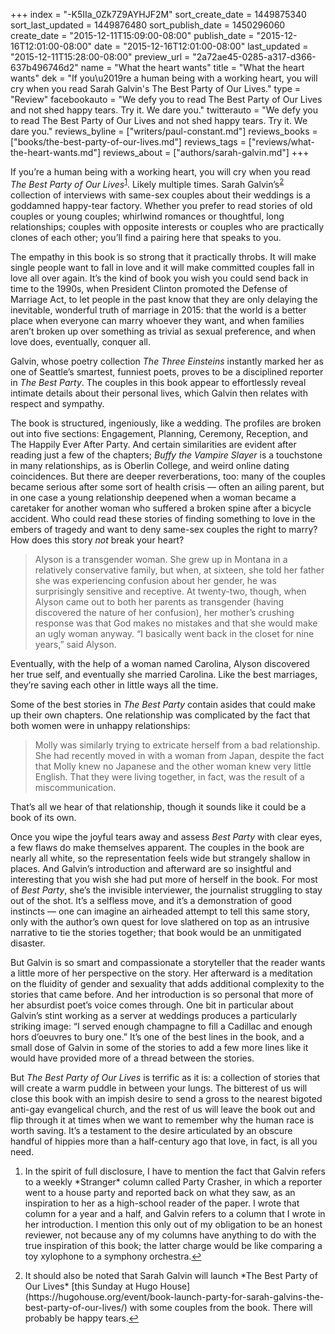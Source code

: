 +++
index = "-K5IIa_0Zk7Z9AYHJF2M"
sort_create_date = 1449875340
sort_last_updated = 1449876480
sort_publish_date = 1450296060
create_date = "2015-12-11T15:09:00-08:00"
publish_date = "2015-12-16T12:01:00-08:00"
date = "2015-12-16T12:01:00-08:00"
last_updated = "2015-12-11T15:28:00-08:00"
preview_url = "2a72ae45-0285-a317-d366-637b496746d2"
name = "What the heart wants"
title = "What the heart wants"
dek = "If you\u2019re a human being with a working heart, you will cry when you read Sarah Galvin's The Best Party of Our Lives."
type = "Review"
facebookauto = "We defy you to read The Best Party of Our Lives and not shed happy tears. Try it. We dare you."
twitterauto = "We defy you to read The Best Party of Our Lives and not shed happy tears. Try it. We dare you."
reviews_byline = ["writers/paul-constant.md"]
reviews_books = ["books/the-best-party-of-our-lives.md"]
reviews_tags = ["reviews/what-the-heart-wants.md"]
reviews_about = ["authors/sarah-galvin.md"]
+++

If you’re a human being with a working heart, you will cry when you read *The Best Party of Our Lives*<sup><a href="#en-2015-12-16-01" id="enr-2015-12-16-01">1</a></sup>. Likely multiple times. Sarah Galvin’s<sup><a href="#en-2015-12-16-02" id="enr-2015-12-16-02">2</a></sup> collection of interviews with same-sex couples about their weddings is a goddamned happy-tear factory. Whether you prefer to read stories of old couples or young couples; whirlwind romances or thoughtful, long relationships; couples with opposite interests or couples who are practically clones of each other; you’ll find a pairing here that speaks to you. 

The empathy in this book is so strong that it practically throbs. It will make single people want to fall in love and it will make committed couples fall in love all over again. It’s the kind of book you wish you could send back in time to the 1990s, when President Clinton promoted the Defense of Marriage Act, to let people in the past know that they are only delaying the inevitable, wonderful truth of marriage in 2015: that the world is a better place when everyone can marry whoever they want, and when families aren’t broken up over something as trivial as sexual preference, and when love does, eventually, conquer all.

Galvin, whose poetry collection *The Three Einsteins* instantly marked her as one of Seattle’s smartest, funniest poets, proves to be a disciplined reporter in *The Best Party*. The couples in this book appear to effortlessly reveal intimate details about their personal lives, which Galvin then relates with respect and sympathy.

The book is structured, ingeniously, like a wedding. The profiles are broken out into five sections: Engagement, Planning, Ceremony, Reception, and The Happily Ever After Party. And certain similarities are evident after reading just a few of the chapters; *Buffy the Vampire Slayer* is a touchstone in many relationships, as is Oberlin College, and weird online dating coincidences. But there are deeper reverberations, too: many of the couples became serious after some sort of health crisis — often an ailing parent, but in one case a young relationship deepened when a woman became a caretaker for another woman who suffered a broken spine after a bicycle accident. Who could read these stories of finding something to love in the embers of tragedy and want to deny same-sex couples the right to marry? How does this story *not* break your heart?

<blockquote>Alyson is a transgender woman. She grew up in Montana in a relatively conservative family, but when, at sixteen, she told her father she was experiencing confusion about her gender, he was surprisingly sensitive and receptive. At twenty-two, though, when Alyson came out to both her parents as transgender (having discovered the nature of her confusion), her mother’s crushing response was that God makes no mistakes and that she would make an ugly woman anyway. “I basically went back in the closet for nine years,” said Alyson.</blockquote>

Eventually, with the help of a woman named Carolina, Alyson discovered her true self, and eventually she married Carolina. Like the best marriages, they’re saving each other in little ways all the time. 

<div class="break"></div>

Some of the best stories in *The Best Party* contain asides that could make up their own chapters. One relationship was complicated by the fact that both women were in unhappy relationships:

<blockquote>Molly was similarly trying to extricate herself from a bad relationship. She had recently moved in with a woman from Japan, despite the fact that Molly knew no Japanese and the other woman knew very little English. That they were living together, in fact, was the result of a miscommunication.</blockquote>

That’s all we hear of that relationship, though it sounds like it could be a book of its own. 

Once you wipe the joyful tears away and assess *Best Party* with clear eyes, a few flaws do make themselves apparent. The couples in the book are nearly all white, so the representation feels wide but strangely shallow in places. And Galvin’s introduction and afterward are so insightful and interesting that you wish she had put more of herself in the book. For most of *Best Party*, she’s the invisible interviewer, the journalist struggling to stay out of the shot. It’s a selfless move, and it’s a demonstration of good instincts — one can imagine an airheaded attempt to tell this same story, only with the author’s own quest for love slathered on top as an intrusive narrative to tie the stories together; that book would be an unmitigated disaster. 

But Galvin is so smart and compassionate a storyteller that the reader wants a little more of her perspective on the story. Her afterward is a meditation on the fluidity of gender and sexuality that adds additional complexity to the stories that came before. And her introduction is so personal that more of her absurdist poet’s voice comes through. One bit in particular about Galvin’s stint working as a server at weddings produces a particularly striking image: “I served enough champagne to fill a Cadillac and enough hors d’oeuvres to bury one.” It’s one of the best lines in the book, and a small dose of Galvin in some of the stories to add a few more lines like it would have provided more of a thread between the stories.

But *The Best Party of Our Lives* is terrific as it is: a collection of stories that will create a warm puddle in between your lungs. The bitterest of us will close this book with an impish desire to send a gross to the nearest bigoted anti-gay evangelical church, and the rest of us will leave the book out and flip through it at times when we want to remember why the human race is worth saving. It’s a testament to the desire articulated by an obscure handful of hippies more than a half-century ago that love, in fact, is all you need.

<ol class="endnotes">
    <li id="en-2015-12-16-01">
        <p>In the spirit of full disclosure, I have to mention the fact that Galvin refers to a weekly *Stranger* column called Party Crasher, in which a reporter went to a house party and reported back on what they saw, as an inspiration to her as a high-school reader of the paper. I wrote that column for a year and a half, and Galvin refers to a column that I wrote in her introduction. I mention this only out of my obligation to be an honest reviewer, not because any of my columns have anything to do with the true inspiration of this book; the latter charge would be like comparing a toy xylophone to a symphony orchestra.<a href="#enr-2015-12-16-01">&#8617;</a></p>
         <li id="en-2015-12-16-02">
         	<p>It should also be noted that Sarah Galvin will launch *The Best Party of Our Lives* [this Sunday at Hugo House](https://hugohouse.org/event/book-launch-party-for-sarah-galvins-the-best-party-of-our-lives/) with some couples from the book. There will probably be happy tears.<a href="#enr-2015-12-16-02">&#8617;</a></p></li></ol>